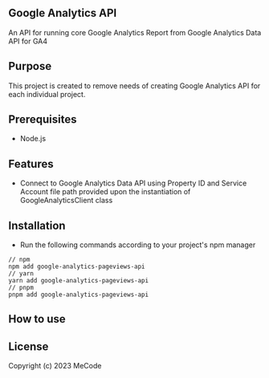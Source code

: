 ## Google Analytics API
An API for running core Google Analytics Report from Google Analytics Data API for GA4

## Purpose
This project is created to remove needs of creating Google Analytics API for each individual project.

## Prerequisites
- Node.js

## Features
- Connect to Google Analytics Data API using Property ID and Service Account file path provided upon the instantiation of GoogleAnalyticsClient class

## Installation
- Run the following commands according to your project's npm manager
```
// npm
npm add google-analytics-pageviews-api
// yarn
yarn add google-analytics-pageviews-api
// pnpm
pnpm add google-analytics-pageviews-api
```

## How to use

## License
Copyright (c) 2023 MeCode
